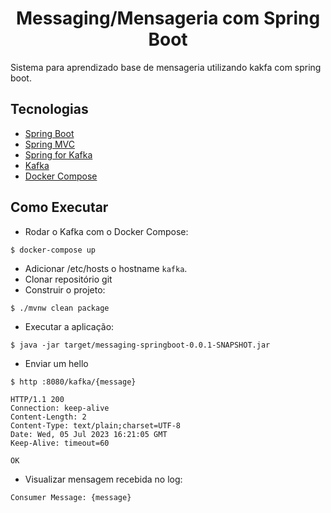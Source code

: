 <h1 align="center">
  Messaging/Mensageria com Spring Boot
</h1>

Sistema para aprendizado base de mensageria utilizando kakfa com spring boot.

## Tecnologias
 
- [Spring Boot](https://spring.io/projects/spring-boot)
- [Spring MVC](https://docs.spring.io/spring-framework/reference/web/webmvc.html)
- [Spring for Kafka](https://docs.spring.io/spring-kafka/reference/html/)
- [Kafka](https://kafka.apache.org)
- [Docker Compose](https://docs.docker.com/compose/)

## Como Executar

- Rodar o Kafka com o Docker Compose:
```
$ docker-compose up
```

- Adicionar /etc/hosts o hostname `kafka`.
- Clonar repositório git
- Construir o projeto:
```
$ ./mvnw clean package
```
- Executar a aplicação:
```
$ java -jar target/messaging-springboot-0.0.1-SNAPSHOT.jar
```

- Enviar um hello
```
$ http :8080/kafka/{message}

HTTP/1.1 200
Connection: keep-alive
Content-Length: 2
Content-Type: text/plain;charset=UTF-8
Date: Wed, 05 Jul 2023 16:21:05 GMT
Keep-Alive: timeout=60

OK
```

- Visualizar mensagem recebida no log:
```
Consumer Message: {message}
```
